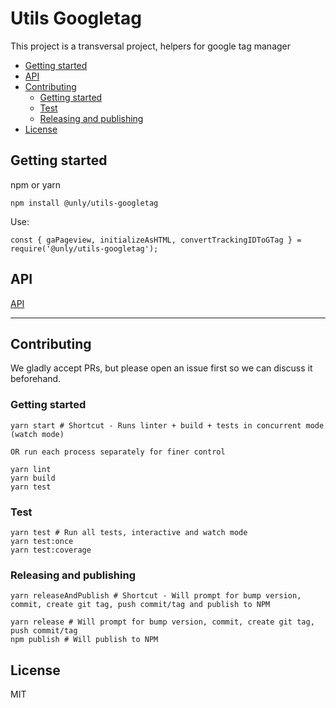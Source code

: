 # Utils Googletag

This project is a transversal project, helpers for google tag manager

<!-- toc -->

- [Getting started](#getting-started)
- [API](#api)
- [Contributing](#contributing)
  * [Getting started](#getting-started-1)
  * [Test](#test)
  * [Releasing and publishing](#releasing-and-publishing)
- [License](#license)

<!-- tocstop -->

## Getting started

npm or yarn

```
npm install @unly/utils-googletag
```

Use:

```
const { gaPageview, initializeAsHTML, convertTrackingIDToGTag } = require('@unly/utils-googletag');
```

## API

[API](./API.md)

---

## Contributing

We gladly accept PRs, but please open an issue first so we can discuss it beforehand.

### Getting started

```
yarn start # Shortcut - Runs linter + build + tests in concurrent mode (watch mode)

OR run each process separately for finer control

yarn lint
yarn build
yarn test
```

### Test

```
yarn test # Run all tests, interactive and watch mode
yarn test:once
yarn test:coverage
```

### Releasing and publishing

```
yarn releaseAndPublish # Shortcut - Will prompt for bump version, commit, create git tag, push commit/tag and publish to NPM

yarn release # Will prompt for bump version, commit, create git tag, push commit/tag
npm publish # Will publish to NPM
```

## License

MIT

